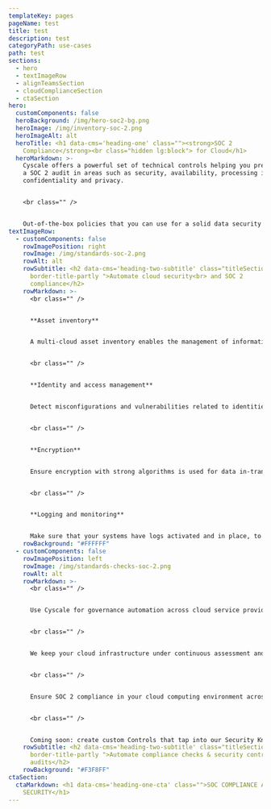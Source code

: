 ```yaml
---
templateKey: pages
pageName: test
title: test
description: test
categoryPath: use-cases
path: test
sections:
  - hero
  - textImageRow
  - alignTeamsSection
  - cloudComplianceSection
  - ctaSection
hero:
  customComponents: false
  heroBackground: /img/hero-soc2-bg.png
  heroImage: /img/inventory-soc-2.png
  heroImageAlt: alt
  heroTitle: <h1 data-cms='heading-one' class=""><strong>SOC 2
    Compliance</strong><br class="hidden lg:block"> for Cloud</h1>
  heroMarkdown: >-
    Cyscale offers a powerful set of technical controls helping you prepare for
    a SOC 2 audit in areas such as security, availability, processing integrity,
    confidentiality and privacy.


    <br class="" />


    Out-of-the-box policies that you can use for a solid data security program.
textImageRow:
  - customComponents: false
    rowImagePosition: right
    rowImage: /img/standards-soc-2.png
    rowAlt: alt
    rowSubtitle: <h2 data-cms='heading-two-subtitle' class="titleSection
      border-title-partly ">Automate cloud security<br> and SOC 2
      compliance</h2>
    rowMarkdown: >-
      <br class="" />


      **Asset inventory**


      A multi-cloud asset inventory enables the management of information assets. Easily filter the asset table and generate relevant inventory reports.


      <br class="" />


      **Identity and access management**


      Detect misconfigurations and vulnerabilities related to identities and access and ensure the implementation of Least Privilege and Separation of Duties. Get alerts on new findings in your cloud environments.


      <br class="" />


      **Encryption**


      Ensure encryption with strong algorithms is used for data in-transit and at-rest to provide data protection from cyberattacks.


      <br class="" />


      **Logging and monitoring**


      Make sure that your systems have logs activated and in place, to allow for the detection of anomalies and security incidents in real-time.
    rowBackground: "#FFFFFF"
  - customComponents: false
    rowImagePosition: left
    rowImage: /img/standards-checks-soc-2.png
    rowAlt: alt
    rowMarkdown: >-
      <br class="" />


      Use Cyscale for governance automation across cloud service providers and internal security teams to ensure consistent information security and compliance.


      <br class="" />


      We keep your cloud infrastructure under continuous assessment and provide in-app security consultancy so that you make the most of your time and effort.


      <br class="" />


      Ensure SOC 2 compliance in your cloud computing environment across multiple cloud service providers such as AWS, Azure, GCP (Google Cloud Platform).


      <br class="" />


      Coming soon: create custom Controls that tap into our Security Knowledge Graph™ to automate and optimize the cybersecurity and compliance checks that matter most for your organization.
    rowSubtitle: <h2 data-cms='heading-two-subtitle' class="titleSection
      border-title-partly ">Automate compliance checks & security control
      audits</h2>
    rowBackground: "#F3F8FF"
ctaSection:
  ctaMarkdown: <h1 data-cms='heading-one-cta' class="">SOC COMPLIANCE AND CLOUD
    SECURITY</h1>
---
```

